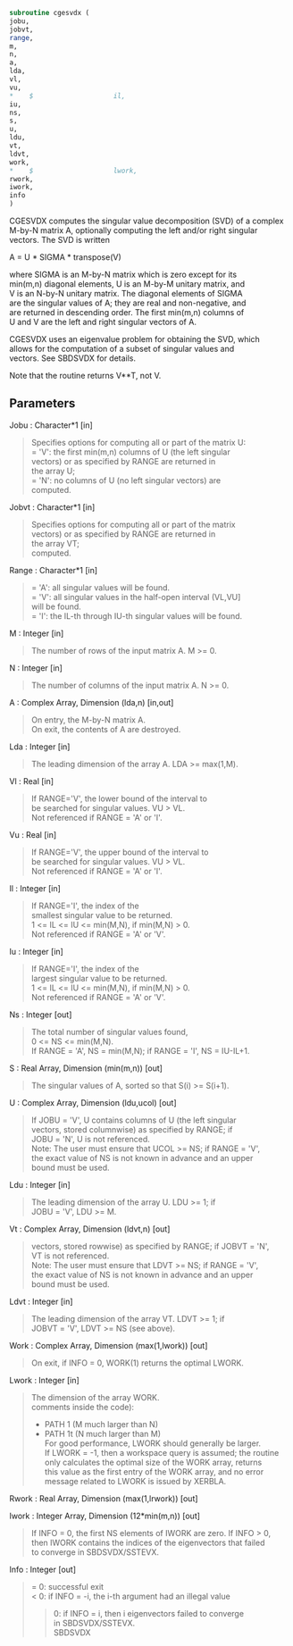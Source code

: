 ```fortran  
subroutine cgesvdx (  
jobu,  
jobvt,  
range,  
m,  
n,  
a,  
lda,  
vl,  
vu,  
*    $                    il,  
iu,  
ns,  
s,  
u,  
ldu,  
vt,  
ldvt,  
work,  
*    $                    lwork,  
rwork,  
iwork,  
info  
)  
```  
  
CGESVDX computes the singular value decomposition (SVD) of a complex  
M-by-N matrix A, optionally computing the left and/or right singular  
vectors. The SVD is written  
  
A = U * SIGMA * transpose(V)  
  
where SIGMA is an M-by-N matrix which is zero except for its  
min(m,n) diagonal elements, U is an M-by-M unitary matrix, and  
V is an N-by-N unitary matrix.  The diagonal elements of SIGMA  
are the singular values of A; they are real and non-negative, and  
are returned in descending order.  The first min(m,n) columns of  
U and V are the left and right singular vectors of A.  
  
CGESVDX uses an eigenvalue problem for obtaining the SVD, which  
allows for the computation of a subset of singular values and  
vectors. See SBDSVDX for details.  
  
Note that the routine returns V**T, not V.  
  
## Parameters  
Jobu : Character*1 [in]  
> Specifies options for computing all or part of the matrix U:  
> = 'V':  the first min(m,n) columns of U (the left singular  
> vectors) or as specified by RANGE are returned in  
> the array U;  
> = 'N':  no columns of U (no left singular vectors) are  
> computed.  
  
Jobvt : Character*1 [in]  
> Specifies options for computing all or part of the matrix  
> vectors) or as specified by RANGE are returned in  
> the array VT;  
> computed.  
  
Range : Character*1 [in]  
> = 'A': all singular values will be found.  
> = 'V': all singular values in the half-open interval (VL,VU]  
> will be found.  
> = 'I': the IL-th through IU-th singular values will be found.  
  
M : Integer [in]  
> The number of rows of the input matrix A.  M >= 0.  
  
N : Integer [in]  
> The number of columns of the input matrix A.  N >= 0.  
  
A : Complex Array, Dimension (lda,n) [in,out]  
> On entry, the M-by-N matrix A.  
> On exit, the contents of A are destroyed.  
  
Lda : Integer [in]  
> The leading dimension of the array A.  LDA >= max(1,M).  
  
Vl : Real [in]  
> If RANGE='V', the lower bound of the interval to  
> be searched for singular values. VU > VL.  
> Not referenced if RANGE = 'A' or 'I'.  
  
Vu : Real [in]  
> If RANGE='V', the upper bound of the interval to  
> be searched for singular values. VU > VL.  
> Not referenced if RANGE = 'A' or 'I'.  
  
Il : Integer [in]  
> If RANGE='I', the index of the  
> smallest singular value to be returned.  
> 1 <= IL <= IU <= min(M,N), if min(M,N) > 0.  
> Not referenced if RANGE = 'A' or 'V'.  
  
Iu : Integer [in]  
> If RANGE='I', the index of the  
> largest singular value to be returned.  
> 1 <= IL <= IU <= min(M,N), if min(M,N) > 0.  
> Not referenced if RANGE = 'A' or 'V'.  
  
Ns : Integer [out]  
> The total number of singular values found,  
> 0 <= NS <= min(M,N).  
> If RANGE = 'A', NS = min(M,N); if RANGE = 'I', NS = IU-IL+1.  
  
S : Real Array, Dimension (min(m,n)) [out]  
> The singular values of A, sorted so that S(i) >= S(i+1).  
  
U : Complex Array, Dimension (ldu,ucol) [out]  
> If JOBU = 'V', U contains columns of U (the left singular  
> vectors, stored columnwise) as specified by RANGE; if  
> JOBU = 'N', U is not referenced.  
> Note: The user must ensure that UCOL >= NS; if RANGE = 'V',  
> the exact value of NS is not known in advance and an upper  
> bound must be used.  
  
Ldu : Integer [in]  
> The leading dimension of the array U.  LDU >= 1; if  
> JOBU = 'V', LDU >= M.  
  
Vt : Complex Array, Dimension (ldvt,n) [out]  
> vectors, stored rowwise) as specified by RANGE; if JOBVT = 'N',  
> VT is not referenced.  
> Note: The user must ensure that LDVT >= NS; if RANGE = 'V',  
> the exact value of NS is not known in advance and an upper  
> bound must be used.  
  
Ldvt : Integer [in]  
> The leading dimension of the array VT.  LDVT >= 1; if  
> JOBVT = 'V', LDVT >= NS (see above).  
  
Work : Complex Array, Dimension (max(1,lwork)) [out]  
> On exit, if INFO = 0, WORK(1) returns the optimal LWORK.  
  
Lwork : Integer [in]  
> The dimension of the array WORK.  
> comments inside the code):  
> - PATH 1  (M much larger than N)  
> - PATH 1t (N much larger than M)  
> For good performance, LWORK should generally be larger.  
> If LWORK = -1, then a workspace query is assumed; the routine  
> only calculates the optimal size of the WORK array, returns  
> this value as the first entry of the WORK array, and no error  
> message related to LWORK is issued by XERBLA.  
  
Rwork : Real Array, Dimension (max(1,lrwork)) [out]  
  
Iwork : Integer Array, Dimension (12*min(m,n)) [out]  
> If INFO = 0, the first NS elements of IWORK are zero. If INFO > 0,  
> then IWORK contains the indices of the eigenvectors that failed  
> to converge in SBDSVDX/SSTEVX.  
  
Info : Integer [out]  
> = 0:  successful exit  
> < 0:  if INFO = -i, the i-th argument had an illegal value  
> > 0:  if INFO = i, then i eigenvectors failed to converge  
> in SBDSVDX/SSTEVX.  
> SBDSVDX  
  
